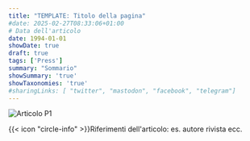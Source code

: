 ```yaml
---
title: "TEMPLATE: Titolo della pagina"
#date: 2025-02-27T08:33:06+01:00
# Data dell'articolo
date: 1994-01-01
showDate: true
draft: true
tags: ['Press']
summary: "Sommario"
showSummary: 'true'
showTaxonomies: 'true'
#sharingLinks: [ "twitter", "mastodon", "facebook", "telegram"]
---
```

![Articolo P1](featured.png)

{{< icon "circle-info" >}}Riferimenti dell'articolo: es. autore rivista ecc.

